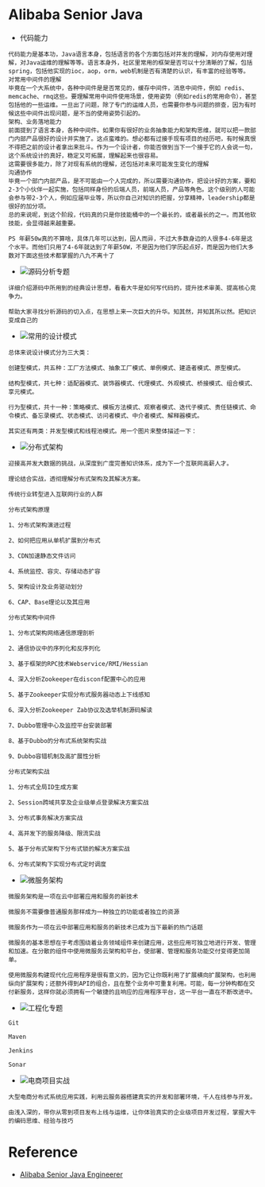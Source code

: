 # Alibaba Senior Java


* 代码能力
```
代码能力是基本功，Java语言本身，包括语言的各个方面包括对并发的理解，对内存使用对理解，对Java运维的理解等等。语言本身外，社区里常用的框架是否可以十分清晰的了解，包括spring，包括他实现的ioc，aop，orm，web机制是否有清楚的认识，有丰富的经验等等。
对常用中间件的理解
毕竟在一个大系统中，各种中间件是是否常见的，缓存中间件，消息中间件，例如 redis、memcache、rmq这些。要理解常用中间件使用场景，使用姿势（例如redis的常用命令），甚至包括他的一些运维。一旦出了问题，除了专门的运维人员，也需要你参与问题的排查，因为有时候这些中间件出现问题，是不当的使用姿势引起的。
架构、业务落地能力
前面提到了语言本身，各种中间件。如果你有很好的业务抽象能力和架构思维，就可以把一款部门内部产品很好的设计并实施了。这点蛮难的。想必都有过接手现有项目的经历吧，有时候真恨不得把之前的设计者拿出来批斗。作为一个设计者，你能否做到当下一个接手它的人会说一句，这个系统设计的真好，稳定又可拓展，理解起来也很容易。
这需要很多能力，除了对现有系统的理解，还包括对未来可能发生变化的理解
沟通协作
毕竟一个部门内部产品，是不可能由一个人完成的，所以需要沟通协作，把设计好的方案，要和2-3个小伙伴一起实施，包括同样身份的后端人员，前端人员，产品等角色。这个级别的人可能会参与带2-3个人，例如应届毕业等，所以你自己对知识的把握，分享精神，leadership都是很好的加分项。
总的来说呢，到这个阶段，代码真的只是你技能桶中的一个最长的，或者最长的之一。而其他软技能，会显得越来越重要。

PS 年薪50w真的不算啥，具体几年可以达到，因人而异，不过大多数身边的人很多4-6年是这个水平。而他们只用了4-6年就达到了年薪50W，不是因为他们学历起点好，而是因为他们大多数对下面这些技术都掌握的八九不离十了
```
* ![源码分析专题](senior-java-alibaba-sourcecode-analysis.jpg)

```
详细介绍源码中所用到的经典设计思想，看看大牛是如何写代码的，提升技术审美、提高核心竞争力。

帮助大家寻找分析源码的切入点，在思想上来一次巨大的升华。知其然，并知其所以然。把知识变成自己的
```
* ![常用的设计模式](senior-java-alibaba-design-patterns.jpg)

```
总体来说设计模式分为三大类：

创建型模式，共五种：工厂方法模式、抽象工厂模式、单例模式、建造者模式、原型模式。

结构型模式，共七种：适配器模式、装饰器模式、代理模式、外观模式、桥接模式、组合模式、享元模式。

行为型模式，共十一种：策略模式、模板方法模式、观察者模式、迭代子模式、责任链模式、命令模式、备忘录模式、状态模式、访问者模式、中介者模式、解释器模式。

其实还有两类：并发型模式和线程池模式。用一个图片来整体描述一下：
```

* ![分布式架构](senior-java-alibaba-architecture.jpg)

```
迎接高并发大数据的挑战，从深度到广度完善知识体系，成为下一个互联网高薪人才。

理论结合实战，透彻理解分布式架构及其解决方案。

传统行业转型进入互联网行业的人群

分布式架构原理

1、分布式架构演进过程

2、如何把应用从单机扩展到分布式

3、CDN加速静态文件访问

4、系统监控、容灾、存储动态扩容

5、架构设计及业务驱动划分

6、CAP、Base理论以及其应用

分布式架构中间件

1、分布式架构网络通信原理剖析

2、通信协议中的序列化和反序列化

3、基于框架的RPC技术Webservice/RMI/Hessian

4、深入分析Zookeeper在disconf配置中心的应用

5、基于Zookeeper实现分布式服务器动态上下线感知

6、深入分析Zookeeper Zab协议及选举机制源码解读

7、Dubbo管理中心及监控平台安装部署

8、基于Dubbo的分布式系统架构实战

9、Dubbo容错机制及高扩展性分析

分布式架构实战

1、分布式全局ID生成方案

2、Session跨域共享及企业级单点登录解决方案实战

3、分布式事务解决方案实战

4、高并发下的服务降级、限流实战

5、基于分布式架构下分布式锁的解决方案实战

6、分布式架构下实现分布式定时调度
```

* ![微服务架构](senior-java-alibaba-microservices.jpg)

```
微服务架构是一项在云中部署应用和服务的新技术

微服务不需要像普通服务那样成为一种独立的功能或者独立的资源

微服务作为一项在云中部署应用和服务的新技术已成为当下最新的热门话题

微服务的基本思想在于考虑围绕着业务领域组件来创建应用，这些应用可独立地进行开发、管理和加速。在分散的组件中使用微服务云架构和平台，使部署、管理和服务功能交付变得更加简单。

使用微服务构建现代化应用程序是很有意义的，因为它让你既利用了扩展横向扩展架构，也利用纵向扩展架构；还额外得到API的组合，且在整个业务中可重复利用。可能，每一分钟构都在交付新服务，这样你就必须拥有一个敏捷的且响应的应用程序平台，这一平台一直在不断改进中。
```

* ![工程化专题](senior-java-alibaba-software-engineering.jpg)

```
Git

Maven

Jenkins

Sonar
```

* ![电商项目实战](senior-java-alibaba-e-commerce-practices.jpg)

```
大型电商分布式系统应用实践，利用云服务器搭建真实的开发和部署环境，千人在线参与开发。

由浅入深的，带你从零到项目发布上线与运维，让你体验真实的企业级项目开发过程，掌握大牛的编码思维、经验与技巧
```

# Reference

* [Alibaba Senior Java Engineerer](https://www.toutiao.com/a6620304873587999239/?iid=50049209260&app=news_article)